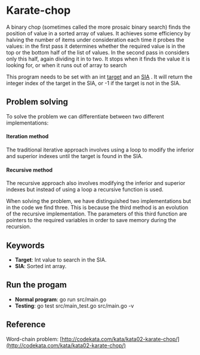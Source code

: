 # Karate-chop
A binary chop (sometimes called the more prosaic binary search) finds the position of value in a sorted array of values. It achieves some efficiency by halving the number of items under consideration each time it probes the values: in the first pass it determines whether the required value is in the top or the bottom half of the list of values. In the second pass in considers only this half, again dividing it in to two. It stops when it finds the value it is looking for, or when it runs out of array to search

This program needs to be set with an int [target](#target) and an [SIA](#sia) . It will return the integer index of the target in the SIA, or -1 if the target is not in the SIA.

## Problem solving
To solve the problem we can differentiate between two different implementations: 

#### Iteration method
The traditional iterative approach involves using a loop to modify the inferior and superior indexes until the target is found in the SIA.

#### Recursive method
The recursive approach also involves modifying the inferior and superior indexes but instead of using a loop a recursive function is used.

When solving the problem, we have distinguished two implementations but in the code we find three. This is because the third method is an evolution of the recursive implementation. The parameters of this third function are pointers to the required variables in order to save memory during the recursion.

## Keywords

- <a id="target">**Target**</a>: Int value to search in the SIA.
- <a id="sia">**SIA**</a>: Sorted int array.

## Run the progam

- **Normal program**</a>: go run src/main.go
- **Testing**</a>: go test src/main_test.go src/main.go -v

## Reference
Word-chain problem: [http://codekata.com/kata/kata02-karate-chop/](http://codekata.com/kata/kata02-karate-chop/)
